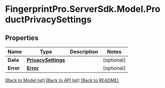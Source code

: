 # FingerprintPro.ServerSdk.Model.ProductPrivacySettings
## Properties

Name | Type | Description | Notes
------------ | ------------- | ------------- | -------------
**Data** | [**PrivacySettings**](PrivacySettings.md) |  | [optional] 
**Error** | [**Error**](Error.md) |  | [optional] 

[[Back to Model list]](../README.md#documentation-for-models) [[Back to API list]](../README.md#documentation-for-api-endpoints) [[Back to README]](../README.md)

